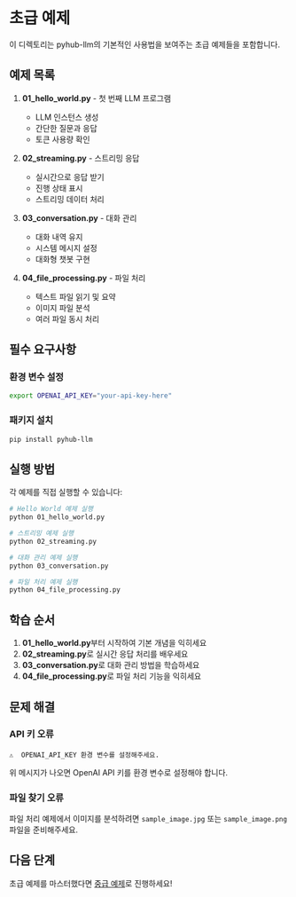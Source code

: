 # 초급 예제

이 디렉토리는 pyhub-llm의 기본적인 사용법을 보여주는 초급 예제들을 포함합니다.

## 예제 목록

1. **01_hello_world.py** - 첫 번째 LLM 프로그램
   - LLM 인스턴스 생성
   - 간단한 질문과 응답
   - 토큰 사용량 확인

2. **02_streaming.py** - 스트리밍 응답
   - 실시간으로 응답 받기
   - 진행 상태 표시
   - 스트리밍 데이터 처리

3. **03_conversation.py** - 대화 관리
   - 대화 내역 유지
   - 시스템 메시지 설정
   - 대화형 챗봇 구현

4. **04_file_processing.py** - 파일 처리
   - 텍스트 파일 읽기 및 요약
   - 이미지 파일 분석
   - 여러 파일 동시 처리

## 필수 요구사항

### 환경 변수 설정
```bash
export OPENAI_API_KEY="your-api-key-here"
```

### 패키지 설치
```bash
pip install pyhub-llm
```

## 실행 방법

각 예제를 직접 실행할 수 있습니다:

```bash
# Hello World 예제 실행
python 01_hello_world.py

# 스트리밍 예제 실행
python 02_streaming.py

# 대화 관리 예제 실행
python 03_conversation.py

# 파일 처리 예제 실행
python 04_file_processing.py
```

## 학습 순서

1. **01_hello_world.py**부터 시작하여 기본 개념을 익히세요
2. **02_streaming.py**로 실시간 응답 처리를 배우세요
3. **03_conversation.py**로 대화 관리 방법을 학습하세요
4. **04_file_processing.py**로 파일 처리 기능을 익히세요

## 문제 해결

### API 키 오류
```text
⚠️  OPENAI_API_KEY 환경 변수를 설정해주세요.
```
위 메시지가 나오면 OpenAI API 키를 환경 변수로 설정해야 합니다.

### 파일 찾기 오류
파일 처리 예제에서 이미지를 분석하려면 `sample_image.jpg` 또는 `sample_image.png` 파일을 준비해주세요.

## 다음 단계

초급 예제를 마스터했다면 [중급 예제](../intermediate/README.md)로 진행하세요!